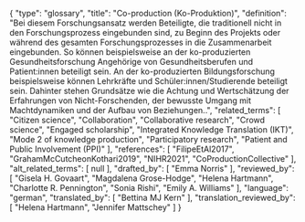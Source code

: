 {
    "type": "glossary",
    "title": "Co-production (Ko-Produktion)",
    "definition": "Bei diesem Forschungsansatz werden Beteiligte, die traditionell nicht in den Forschungsprozess eingebunden sind, zu Beginn des Projekts oder während des gesamten Forschungsprozesses in die Zusammenarbeit eingebunden. So können beispielsweise an der ko-produzierten Gesundheitsforschung Angehörige von Gesundheitsberufen und Patient:innen beteiligt sein. An der ko-produzierten Bildungsforschung beispielsweise können Lehrkräfte und Schüler:innen/Studierende beteiligt sein. Dahinter stehen Grundsätze wie die Achtung und Wertschätzung der Erfahrungen von Nicht-Forschenden, der bewusste Umgang mit Machtdynamiken und der Aufbau von Beziehungen..",
    "related_terms": [
        "Citizen science",
        "Collaboration",
        "Collaborative research",
        "Crowd science",
        "Engaged scholarship",
        "Integrated Knowledge Translation (IKT)",
        "Mode 2 of knowledge production",
        "Participatory research",
        "Patient and Public Involvement (PPI)"
    ],
    "references": [
        "FilipeEtAl2017",
        "GrahamMcCutcheonKothari2019",
        "NIHR2021",
        "CoProductionCollective"
    ],
    "alt_related_terms": [
        null
    ],
    "drafted_by": [
        "Emma Norris"
    ],
    "reviewed_by": [
        "Gisela H. Govaart",
        "Magdalena Grose-Hodge",
        "Helena Hartmann",
        "Charlotte R. Pennington",
        "Sonia Rishi",
        "Emily A. Williams"
    ],
    "language": "german",
    "translated_by": [
        "Bettina MJ Kern"
    ],
    "translation_reviewed_by": [
        "Helena Hartmann",
        "Jennifer Mattschey"
    ]
}